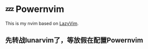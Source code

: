 # 💤 Powernvim
This is my nvim based on [LazyVim](https://github.com/LazyVim/LazyVim).
## 先转战lunarvim了，等放假在配置Powernvim
